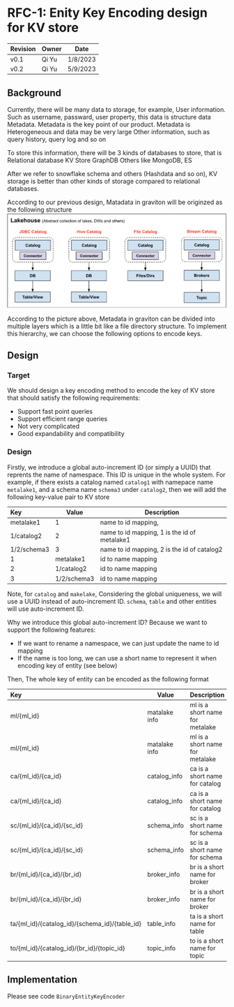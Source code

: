 <!--
  Copyright 2023 Datastrato.
  This software is licensed under the Apache License version 2.
-->

# RFC-1: Enity Key Encoding design for KV store

| Revision | Owner |  Date |
| :------- |-------| ------|
| v0.1     | Qi Yu | 1/8/2023|
| v0.2     | Qi Yu | 5/9/2023|

## Background
Currently, there will be many data to storage, for example, 
User information. Such as username, passward, user property, this data is structure data
Metadata. Metadata is the key point of our product. Metadata is Heterogeneous and data may be very large
Other information, such as query history, query log and so on

To store this information, there will be 3 kinds of databases to store, that is
Relational database
KV Store
GraphDB
Others like MongoDB, ES

After we refer to snowflake schema and others (Hashdata and so on), KV storage is better than other kinds of storage compared to relational databases.

According to our previous design, Matadata in graviton will be originzed as the following structure
![mc](../rfc-1/schema-overview.png)

According to the picture above, Metadata in graviton can be divided into multiple layers which is a little bit like a file directory structure. To implement this hierarchy, we can choose the following options to encode keys.

## Design

### Target

We should design a key encoding method to encode the key of KV store that should satisfy the following requirements:
- Support fast point queries 
- Support efficient range queries
- Not very complicated 
- Good expandability and compatibility


### Design 

Firstly, we introduce a global auto-increment ID (or simply a UUID) that reprents the name of namespace. This ID is unique in the whole system. 
For example, if there exists a catalog named `catalog1` with namepace name `metalake1`, and a schema name `schema3` under `catalog2`, then we will add the following key-value pair to KV store

| Key         | Value       | Description                                  | 
|:------------|-------------|----------------------------------------------|
| metalake1   | 1           | name to id mapping,                          |
| 1/catalog2  | 2           | name to id mapping, 1 is the id of metalake1 |
| 1/2/schema3 | 3           | name to id mapping, 2 is the id of catalog2  |
| 1           | metalake1   | id to name mapping                           |
| 2           | 1/catalog2  | id to name mapping                           |
| 3           | 1/2/schema3 | id to name mapping                           |

Note, for `catalog` and `makelake`, Considering the global uniqueness, we will use a UUID instead of auto-increment ID.
`schema`, `table` and other entities will use auto-increment ID.


Why we introduce this global auto-increment ID? Because we want to support the following features:
- If we want to rename a namespace, we can just update the name to id mapping
- If the name is too long, we can use a short name to represent it when encoding key of entity (see below)

Then, The whole key of entity can be encoded as the following format


| Key                                            | Value         | Description                     | 
|:-----------------------------------------------|---------------|---------------------------------|
| ml/{ml_id}                                     | matalake info | ml is a short name for metalake |
| ml/{ml_id}                                     | matalake info | ml is a short name for metalake |
| ca/{ml_id}/{ca_id}                             | catalog_info  | ca is a short name for catalog  |
| ca/{ml_id}/{ca_id}                             | catalog_info  | ca is a short name for catalog  |
| sc/{ml_id}/{ca_id}/{sc_id}                     | schema_info   | sc is a short name for schema   |
| sc/{ml_id}/{ca_id}/{sc_id}                     | schema_info   | sc is a short name for schema   |
| br/{ml_id}/{ca_id}/{br_id}                     | broker_info   | br is a short name for broker   |
| br/{ml_id}/{ca_id}/{br_id}                     | broker_info   | br is a short name for broker   |
| ta/{ml_id}/{catalog_id}/{schema_id}/{table_id} | table_info    | ta is a short name for table    |
| to/{ml_id}/{catalog_id}/{br_id}/{topic_id}     | topic_info    | to is a short name for topic    |

## Implementation

Please see code ```BinaryEntityKeyEncoder```


